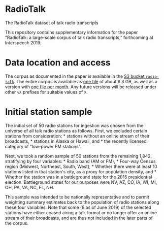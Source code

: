 # RadioTalk
The RadioTalk dataset of talk radio transcripts

This repository contains supplementary information for the paper "RadioTalk: a large-scale corpus of talk radio transcripts," forthcoming at Interspeech 2019.

# Data location and access
The corpus as documented in the paper is available in the [S3 bucket `radio-talk`](s3://radio-talk/v1/). The entire corpus is available as [one file](s3://radio-talk/v1/radiotalk.json.gz) of about 9.3 GB, as well as a version with [one file per month](s3://radio-talk/v1/monthly/). Any future versions will be released under other `vX` prefixes for suitable values of `X`.

# Initial station sample
The initial set of 50 radio stations for ingestion was chosen from the universe of all talk radio stations as follows. First, we excluded certain stations from consideration:
    * stations without an online stream of their broadcasts,
    * stations in Alaska or Hawaii, and
    * the recently licensed category of "low-power FM stations".

Next, we took a random sample of 50 stations from the remaining 1,842, stratifying by four variables:
    * Radio band (AM or FM),
    * Four-way Census region (Midwest, Northeast, South, West),
    * Whether there were at least 10 stations listed in that station's city, as a proxy for population density, and
    * Whether the station was in a battleground state for the 2016 presidential election. Battleground states for our purposes were NV, AZ, CO, IA, WI, MI, OH, PA, VA, NC, FL, NH.

This sample was intended to be nationally representative and to permit weighting summary estimates back to the population of radio stations along these four variables. Note that some (8 as of June 2019) of the selected stations have either ceased airing a talk format or no longer offer an online stream of their broadcasts, and are thus not included in the later parts of the corpus.

